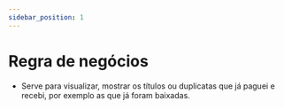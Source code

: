 ```yaml
---
sidebar_position: 1
---
```


# Regra de negócios

- Serve para visualizar, mostrar os títulos ou duplicatas que já paguei e recebi, por exemplo as que já foram baixadas. 
